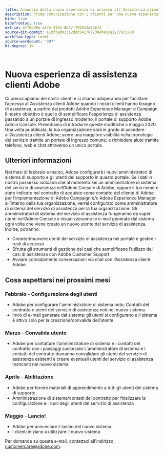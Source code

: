 ```yaml
---
title: Annuncio della nuova esperienza di accesso all’Assistenza clienti di Adobe
description: Prima comunicazione con i clienti per una nuova esperienza di assistenza
hide: true
hidefromtoc: true
exl-id: bf78dd9e-a47e-4251-8b47-795032a7a673
source-git-commit: e1bfb9d03312ddd5417672384fe0ca12376c1783
workflow-type: tm+mt
source-wordcount: '387'
ht-degree: 1%

---
```


# Nuova esperienza di assistenza clienti Adobe

Ci preoccupiamo dei nostri clienti e ci stiamo adoperando per facilitare l’accesso all’Assistenza clienti Adobe quando i nostri clienti hanno bisogno di assistenza, a partire dai prodotti Adobe Experience Manager e Campaign. Il nostro obiettivo è quello di semplificare l&#39;esperienza di assistenza passando a un portale di ingresso moderno, il portale di supporto Adobe Admin Console. Prevediamo di introdurre queste modifiche a maggio 2020. Una volta pubblicata, la tua organizzazione sarà in grado di accedere all’Assistenza clienti Adobe; avere una maggiore visibilità nella cronologia del servizio tramite un portale di ingresso comune; e richiedere aiuto tramite telefono, web e chat attraverso un unico portale.

## Ulteriori informazioni

Nei mesi di febbraio e marzo, Adobe configurerà i nuovi amministratori di sistema di supporto e gli utenti del supporto in questo portale. Se i dati in nostro possesso indicano che al momento sei un amministratore di sistema del servizio di assistenza nell’Admin Console di Adobe, oppure il tuo nome è stato indicato nel contratto di acquisto come contatto del cliente di Adobe per l’implementazione di Adobe Campaign e/o Adobe Experience Manager all’interno della tua organizzazione, verrai configurato come amministratore di sistema del servizio di assistenza per la tua organizzazione.
Gli amministratori di sistema del servizio di assistenza fungeranno da super utenti nell’Admin Console e visualizzeranno le e-mail generate dal sistema ogni volta che viene creato un nuovo utente del servizio di assistenza. Inoltre, potranno:

* Creare/rimuovere utenti del servizio di assistenza nel portale e gestire i ruoli di accesso
* Sfrutta gli strumenti di gestione dei casi che semplificano l’utilizzo dei casi di assistenza con Adobe Customer Support
* Avviare comodamente conversazioni via chat con l’Assistenza clienti Adobe

## Cosa aspettarsi nei prossimi mesi

### Febbraio - Configurazione degli utenti

* Adobe per configurare l&#39;amministratore di sistema noto; Contatti del contratto e utenti del servizio di assistenza noti nel nuovo sistema
* Invio di e-mail generate dal sistema: gli utenti si configurano e il sistema è attivo solo per la creazione/convalida dell’utente


### Marzo - Convalida utente

* Adobe per contattare l&#39;amministratore di sistema e i contatti del contratto con i passaggi successivi L&#39;amministratore di sistema e i contatti del contratto dovranno convalidare gli utenti del servizio di assistenza esistenti e creare eventuali utenti del servizio di assistenza mancanti nel nuovo sistema

### Aprile - Abilitazione

* Adobe per fornire materiali di apprendimento a tutti gli utenti del sistema di supporto
* Amministrazione di sistema/contatti del contratto per finalizzare la configurazione e i ruoli degli utenti del servizio di assistenza

### Maggio - Lancio!

* Adobe per annunciare il lancio del nuovo sistema
* I clienti iniziano a utilizzare il nuovo sistema

Per domande su questa e-mail, contattaci all&#39;indirizzo [customercare@adobe.com](mailto:customercare@adobe.com).
